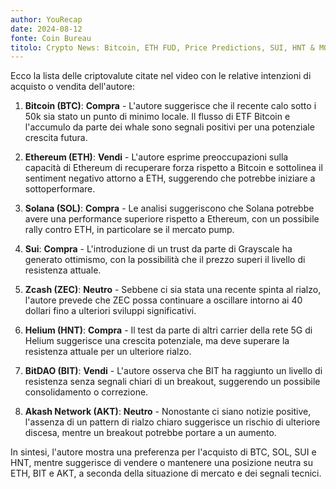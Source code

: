 ```yaml
---
author: YouRecap
date: 2024-08-12
fonte: Coin Bureau
titolo: Crypto News: Bitcoin, ETH FUD, Price Predictions, SUI, HNT & MORE!
---
```


Ecco la lista delle criptovalute citate nel video con le relative intenzioni di acquisto o vendita dell'autore:

1. **Bitcoin (BTC)**: **Compra** - L'autore suggerisce che il recente calo sotto i 50k sia stato un punto di minimo locale. Il flusso di ETF Bitcoin e l'accumulo da parte dei whale sono segnali positivi per una potenziale crescita futura.

2. **Ethereum (ETH)**: **Vendi** - L'autore esprime preoccupazioni sulla capacità di Ethereum di recuperare forza rispetto a Bitcoin e sottolinea il sentiment negativo attorno a ETH, suggerendo che potrebbe iniziare a sottoperformare.

3. **Solana (SOL)**: **Compra** - Le analisi suggeriscono che Solana potrebbe avere una performance superiore rispetto a Ethereum, con un possibile rally contro ETH, in particolare se il mercato pump.

4. **Sui**: **Compra** - L'introduzione di un trust da parte di Grayscale ha generato ottimismo, con la possibilità che il prezzo superi il livello di resistenza attuale.

5. **Zcash (ZEC)**: **Neutro** - Sebbene ci sia stata una recente spinta al rialzo, l'autore prevede che ZEC possa continuare a oscillare intorno ai 40 dollari fino a ulteriori sviluppi significativi.

6. **Helium (HNT)**: **Compra** - Il test da parte di altri carrier della rete 5G di Helium suggerisce una crescita potenziale, ma deve superare la resistenza attuale per un ulteriore rialzo.

7. **BitDAO (BIT)**: **Vendi** - L'autore osserva che BIT ha raggiunto un livello di resistenza senza segnali chiari di un breakout, suggerendo un possibile consolidamento o correzione.

8. **Akash Network (AKT)**: **Neutro** - Nonostante ci siano notizie positive, l'assenza di un pattern di rialzo chiaro suggerisce un rischio di ulteriore discesa, mentre un breakout potrebbe portare a un aumento.

In sintesi, l'autore mostra una preferenza per l'acquisto di BTC, SOL, SUI e HNT, mentre suggerisce di vendere o mantenere una posizione neutra su ETH, BIT e AKT, a seconda della situazione di mercato e dei segnali tecnici.
